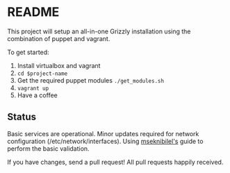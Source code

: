 # README

This project will setup an all-in-one Grizzly installation using the combination of puppet and vagrant.

To get started:

1. Install virtualbox and vagrant
2. `cd $project-name`
3. Get the required puppet modules `./get_modules.sh`
4. `vagrant up`
5. Have a coffee

## Status
Basic services are operational. Minor updates required for network configuration (/etc/network/interfaces). Using [mseknibilel's](https://github.com/mseknibilel/OpenStack-Grizzly-Install-Guide) guide to perform the basic validation.

If you have changes, send a pull request! All pull requests happily received.
